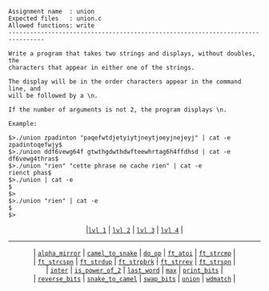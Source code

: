 ```
Assignment name  : union
Expected files   : union.c
Allowed functions: write
--------------------------------------------------------------------------------

Write a program that takes two strings and displays, without doubles, the
characters that appear in either one of the strings.

The display will be in the order characters appear in the command line, and
will be followed by a \n.

If the number of arguments is not 2, the program displays \n.

Example:

$>./union zpadinton "paqefwtdjetyiytjneytjoeyjnejeyj" | cat -e
zpadintoqefwjy$
$>./union ddf6vewg64f gtwthgdwthdwfteewhrtag6h4ffdhsd | cat -e
df6vewg4thras$
$>./union "rien" "cette phrase ne cache rien" | cat -e
rienct phas$
$>./union | cat -e
$
$>
$>./union "rien" | cat -e
$
$>
```

<div align="center">
  
|[`lvl 1`](https://github.com/LLuisPP/42-Exams/tree/main/rank02/n1-12/) | [`lvl 2`](https://github.com/LLuisPP/42-Exams/tree/main/rank02/n2-20/) | [`lvl 3`](https://github.com/LLuisPP/42-Exams/tree/main/rank02/n3-15/) | [`lvl 4`](https://github.com/LLuisPP/42-Exams/tree/main/rank02/n4-10/) |

</div>

***

<div align="center">

| [`alpha_mirror`](https://github.com/LLuisPP/42-Exams/tree/main/rank02/n2-20/alpha_mirror) | [`camel_to_snake`](https://github.com/LLuisPP/42-Exams/tree/main/rank02/n2-20/camel_to_snake) | [`do_op`](https://github.com/LLuisPP/42-Exams/tree/main/rank02/n2-20/do_op) | [`ft_atoi`](https://github.com/LLuisPP/42-Exams/tree/main/rank02/n2-20/ft_atoi) | [`ft_strcmp`](https://github.com/LLuisPP/42-Exams/tree/main/rank02/n2-20/ft_strcmp) | <br>
| [`ft_strcspn`](https://github.com/LLuisPP/42-Exams/tree/main/rank02/n2-20/ft_strcspn) | [`ft_strdup`](https://github.com/LLuisPP/42-Exams/tree/main/rank02/n2-20/ft_strdup) | [`ft_strpbrk`](https://github.com/LLuisPP/42-Exams/tree/main/rank02/n2-20/ft_strpbrk) | [`ft_strrev`](https://github.com/LLuisPP/42-Exams/tree/main/rank02/n2-20/ft_strrev) | [`ft_strspn`](https://github.com/LLuisPP/42-Exams/tree/main/rank02/n2-20/ft_strspn) | <br>
| [`inter`](https://github.com/LLuisPP/42-Exams/tree/main/rank02/n2-20/inter) | [`is_power_of_2`](https://github.com/LLuisPP/42-Exams/tree/main/rank02/n2-20/is_power_of_2) | [`last_word`](https://github.com/LLuisPP/42-Exams/tree/main/rank02/n2-20/last_word) | [`max`](https://github.com/LLuisPP/42-Exams/tree/main/rank02/n2-20/max) | [`print_bits`](https://github.com/LLuisPP/42-Exams/tree/main/rank02/n2-20/print_bits) | <br>
| [`reverse_bits`](https://github.com/LLuisPP/42-Exams/tree/main/rank02/n2-20/reverse_bits) | [`snake_to_camel`](https://github.com/LLuisPP/42-Exams/tree/main/rank02/n2-20/snake_to_camel) | [`swap_bits`](https://github.com/LLuisPP/42-Exams/tree/main/rank02/n2-20/swap_bits) | [`union`](https://github.com/LLuisPP/42-Exams/tree/main/rank02/n2-20/union) | [`wdmatch`](https://github.com/LLuisPP/42-Exams/tree/main/rank02/n2-20/wdmatch) |

</div>